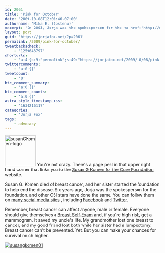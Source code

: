 ```yaml
---
id: 2061
title: 'Pink for October'
date: '2009-10-08T12:08:46-07:00'
authorname: 'Mika E. (Ipstenu)'
excerpt: 'In 2003, Jorja was the spokesperson for the <a href="http://ww5.komen.org/">Susan G Komen for the Cure Foundation</a>. Since it''s Breast Cancer Awareness Month, JFO is sporting a page-peal (upper right corner).'
layout: post
guid: 'https://jorjafox.net/?p=2061'
permalink: /2009/pink-for-october/
tweetbackscheck:
    - '1259643797'
shorturls:
    - 'a:4:{s:9:"permalink";s:49:"https://jorjafox.net/2009/10/08/pink-for-october/";s:7:"tinyurl";s:26:"http://tinyurl.com/ybvj64k";s:4:"isgd";s:18:"http://is.gd/52WiQ";s:5:"bitly";s:20:"http://bit.ly/65aBvf";}'
twittercomments:
    - 'a:0:{}'
tweetcount:
    - '0'
btc_comment_summary:
    - 'a:0:{}'
btc_comment_counts:
    - 'a:0:{}'
astra_style_timestamp_css:
    - '1634216117'
categories:
    - 'Jorja Fox'
tags:
    - advocacy
---
```


<a href="//static.jorjafox.net/wordpress/2009/10/susanGKomen-logo.jpg"><img src="//static.jorjafox.net/wordpress/2009/10/susanGKomen-logo-100x100.jpg" alt="susanGKomen-logo" title="susanGKomen-logo" width="100" height="100" class="alignleft size-thumbnail wp-image-2062" /></a> You're not crazy. There's a page peal in that upper right hand corner that links you to the <a href="http://ww5.komen.org/">Susan G Komen for the Cure Foundation</a> website.

Susan G. Komen died of breast cancer, and her sister started the foundation to help end the disease.  Six years ago, Jorja was the spokesperson for the foundation, and other CSI stars have done the same.   You can follow them on <a href="http://ww5.komen.org/AboutUs/KomenSocialNetworking.html">many social media sites</a> , including <a href="http://www.facebook.com/profile.php?id=14084625156">Facebook</a> and <a href="http://www.twitter.com/komenforthecure">Twitter</a>.

Remember, breast cancer can affect anyone, male or female.  Everyone should give themselves a <a href="http://ww5.komen.org/BreastCancer/BreastSelfExam.html">Breast Self-Exam</a> and, if you're high risk, get a mammogram.  It saved my uncle's life.  My grandmother lost one breast to cancer, and my good friend lost both while her sister had a lumpectomy.  Breast cancer can't be prevented. Yet.  But you can make your chances for survival much higher.

<a href="https://jorjafox.net/gallery/pub/advocacy/20030728-komen/susangkomen01.jpg"><img class="ZenphotoPress_thumb " alt="susangkomen01" title="susangkomen01" src="https://jorjafox.net/gallery/pub/advocacy/20030728-komen/susangkomen01.jpg"  /></a>
